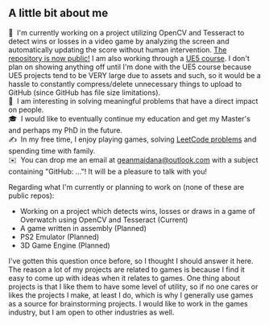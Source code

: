 ## A little bit about me

🌱 &nbsp;I'm currently working on a project utilizing OpenCV and Tesseract to detect wins or losses in a video game by analyzing the screen and automatically updating the score without human intervention. [The repository is now public!](https://github.com/gcmaidana/Visionwatch) I am also working through a [UE5 course](https://www.udemy.com/course/unreal-engine-5-the-ultimate-game-developer-course/?ranMID=39197&ranEAID=%2FjZHTpnCvx8&ranSiteID=_jZHTpnCvx8-iYftg8SgyHyKKfy6rmwnIQ&LSNPUBID=%2FjZHTpnCvx8&utm_source=aff-campaign&utm_medium=udemyads&couponCode=KEEPLEARNING). I don't plan on showing anything off until I'm done with the UE5 course because UE5 projects tend to be VERY large due to assets and such, so it would be a hassle to constantly compress/delete unnecessary things to upload to GitHub (since GitHub has file size limitations). \
👷  &nbsp;I am interesting in solving meaningful problems that have a direct impact on people. \
🎓 &nbsp;I would like to eventually continue my education and get my Master's and perhaps my PhD in the future.\
✍️ &nbsp;In my free time, I enjoy playing games, solving [LeetCode problems](https://github.com/gcmaidana/LeetCode-Solutions/tree/main) and spending time with family.\
✉️ &nbsp;You can drop me an email at geanmaidana@outlook.com with a subject containing "GitHub: ..."! It will be a pleasure to talk with you!

Regarding what I'm currently or planning to work on (none of these are public repos):
- Working on a project which detects wins, losses or draws in a game of Overwatch using OpenCV and Tesseract (Current)
- A game written in assembly (Planned)
- PS2 Emulator (Planned)
- 3D Game Engine (Planned)

I've gotten this question once before, so I thought I should answer it here. The reason a lot of my projects are related to games is because I find it easy to come up with ideas when it relates to games. One thing about projects is that I like them to have some level of utility, so if no one cares or likes the projects I make, at least I do, which is why I generally use games as a source for brainstorming projects. I would like to work in the games industry, but I am open to other industries as well.
